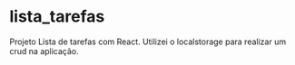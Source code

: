 # lista_tarefas
Projeto Lista de tarefas com React. Utilizei o localstorage para realizar um crud na aplicação.
